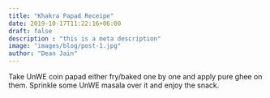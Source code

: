 ```yaml
---
title: "Khakra Papad Receipe"
date: 2019-10-17T11:22:16+06:00
draft: false
description : "this is a meta description"
image: "images/blog/post-1.jpg"
author: "Dean Jain"
---
```


Take UnWE coin papad either fry/baked one by one and apply pure ghee on them.
Sprinkle some UnWE masala over it and enjoy the snack.